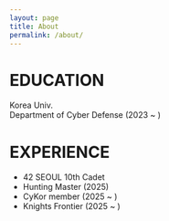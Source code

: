 ```yaml
---
layout: page
title: About
permalink: /about/
---
```

# EDUCATION
Korea Univ.  
Department of Cyber Defense (2023 ~ )  

# EXPERIENCE
- 42 SEOUL 10th Cadet
- Hunting Master (2025)
- CyKor member (2025 ~ )
- Knights Frontier (2025 ~ )